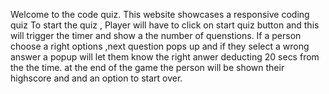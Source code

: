 Welcome to the code quiz. This website showcases a responsive coding quiz To start the quiz , Player will have to click on start quiz button and this will trigger the timer and show a the number of quenstions. If a person choose a right options ,next question pops up and if they select a wrong answer a popup will let them know the right anwer deducting 20 secs from the the time. at the end of the game the person will be shown their highscore and and an option to start over.
